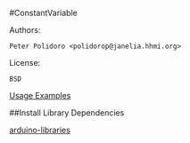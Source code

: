 #ConstantVariable

Authors:

    Peter Polidoro <polidorop@janelia.hhmi.org>

License:

    BSD


[Usage Examples](./examples)

##Install Library Dependencies

[arduino-libraries](https://github.com/janelia-arduino/arduino-libraries)
